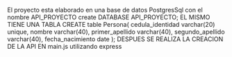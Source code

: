 El proyecto esta elaborado en una base de datos PostgresSql con el nombre API_PROYECTO
create DATABASE API_PROYECTO;
EL MISMO TIENE UNA TABLA
CREATE table Persona(
  cedula_identidad varchar(20) unique,
  nombre  varchar(40),
  primer_apellido varchar(40),
  segundo_apellido varchar(40),
  fecha_nacimiento date
);
DESPUES SE REALIZA LA CREACION DE LA API EN main.js utilizando express
